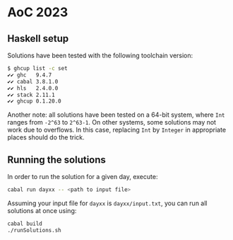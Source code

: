 # AoC 2023

## Haskell setup

Solutions have been tested with the following toolchain version:

```bash
$ ghcup list -c set
✔✔ ghc   9.4.7
✔✔ cabal 3.8.1.0
✔✔ hls   2.4.0.0
✔✔ stack 2.11.1
✔✔ ghcup 0.1.20.0
```

Another note: all solutions have been tested on a 64-bit system, where `Int` ranges from `-2^63` to `2^63-1`. On other systems, some solutions may not work due to overflows. In this case, replacing `Int` by `Integer` in appropriate places should do the trick.

## Running the solutions

In order to run the solution for a given day, execute:

```bash
cabal run dayxx -- <path to input file>
```

Assuming your input file for `dayxx` is `dayxx/input.txt`, you can run all solutions at once using:

```bash
cabal build
./runSolutions.sh
```
